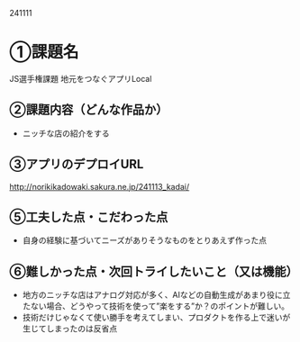 241111
# ①課題名
JS選手権課題
地元をつなぐアプリLocal

## ②課題内容（どんな作品か）
- ニッチな店の紹介をする


## ③アプリのデプロイURL
http://norikikadowaki.sakura.ne.jp/241113_kadai/


## ⑤工夫した点・こだわった点
- 自身の経験に基づいてニーズがありそうなものをとりあえず作った点


## ⑥難しかった点・次回トライしたいこと（又は機能）
- 地方のニッチな店はアナログ対応が多く、AIなどの自動生成があまり役に立たない場合、どうやって技術を使って”楽をする”か？のポイントが難しい。
- 技術だけじゃなくて使い勝手を考えてしまい、プロダクトを作る上で迷いが生じてしまったのは反省点
